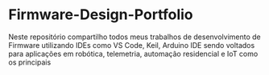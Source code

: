 # Firmware-Design-Portfolio
Neste repositório compartilho todos meus trabalhos de desenvolvimento de Firmware utilizando IDEs como VS Code, Keil, Arduino IDE sendo voltados para aplicações em robótica, telemetria, automação residencial e IoT como os principais 
